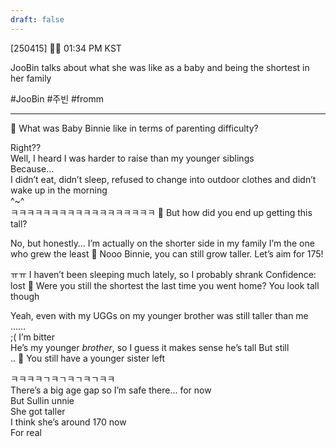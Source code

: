 ```yaml
---
draft: false
---
```

[250415] 🐣💭 01:34 PM KST

JooBin talks about what she was like as a baby and being the shortest in her family

#JooBin #주빈 #fromm
___
🫧 What was Baby Binnie like in terms of parenting difficulty?

Right??  
Well, I heard I was harder to raise than my younger siblings  
Because…  
I didn’t eat, didn’t sleep, refused to change into outdoor clothes 
and didn’t wake up in the morning  
^~^  
ㅋㅋㅋㅋㅋㅋㅋㅋㅋㅋㅋㅋㅋㅋㅋㅋㅋㅋ
🫧 But how did you end up getting this tall?

No, but honestly… I’m actually on the shorter side in my family
I’m the one who grew the least
🫧 Nooo Binnie, you can still grow taller. Let’s aim for 175!

ㅠㅠ I haven’t been sleeping much lately, so I probably shrank
Confidence: lost
🫧 Were you still the shortest the last time you went home? You look tall though

Yeah, even with my UGGs on
my younger brother was still taller than me  
……  
;( I’m bitter  
He’s my younger *brother*, so I guess it makes sense he’s tall
But still  
..
🫧 You still have a younger sister left

ㅋㅋㅋㅋㄱㅋㄱㅋㄱㅋㄱㅋㅋ  
There’s a big age gap
so I’m safe there… for now  
But Sullin unnie  
She got taller  
I think she’s around 170 now  
For real